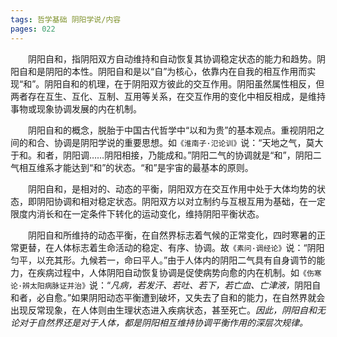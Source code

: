 ```yaml
---
tags: 哲学基础 阴阳学说/内容
pages: 022
---
```

&emsp;&emsp;阴阳自和，指阴阳双方自动维持和自动恢复其协调稳定状态的能力和趋势。阴阳自和是阴阳的本性。阴阳自和是以“自”为核心，依靠内在自我的相互作用而实现“和”。阴阳自和的机理，在于阴阳双方彼此的交互作用。阴阳虽然属性相反，但两者存在互生、互化、互制、互用等关系，在交互作用的变化中相反相成，是维持事物或现象协调发展的内在机制。

&emsp;&emsp;阴阳自和的概念，脱胎于中国古代哲学中“以和为贵”的基本观点。重视阴阳之间的和合、协调是阴阳学说的重要思想。如`《淮南子·氾论训》`说：“天地之气，莫大于和。和者，阴阳调……阴阳相接，乃能成和。”阴阳二气的协调就是“和”，阴阳二气相互维系才能达到“和”的状态。“和”是宇宙的最基本的原则。

&emsp;&emsp;阴阳自和，是相对的、动态的平衡，阴阳双方在交互作用中处于大体均势的状态，即阴阳协调和相对稳定状态。阴阳双方以对立制约与互根互用为基础，在一定限度内消长和在一定条件下转化的运动变化，维持阴阳平衡状态。

&emsp;&emsp;阴阳自和所维持的动态平衡，在自然界标志着气候的正常变化，四时寒暑的正常更替，在人体标志着生命活动的稳定、有序、协调。故`《素问·调经论》`说：“阴阳匀平，以充其形。九候若一，命曰平人。”由于人体内的阴阳二气具有自身调节的能力，在疾病过程中，人体阴阳自动恢复协调是促使病势向愈的内在机制。如`《伤寒论·辨太阳病脉证并治》`说：“<dfn color="e47f7b">凡病，若发汗、若吐、若下，若亡血、亡津液，</dfn>阴阳自和者，必自愈。”如果阴阳动态平衡遭到破坏，又失去了自和的能力，在自然界就会出现反常现象，在人体则由生理状态进入疾病状态，甚至死亡。<dfn color="e47f7b">因此，阴阳自和无论对于自然界还是对于人体，都是阴阳相互维持协调平衡作用的深层次规律。</dfn>